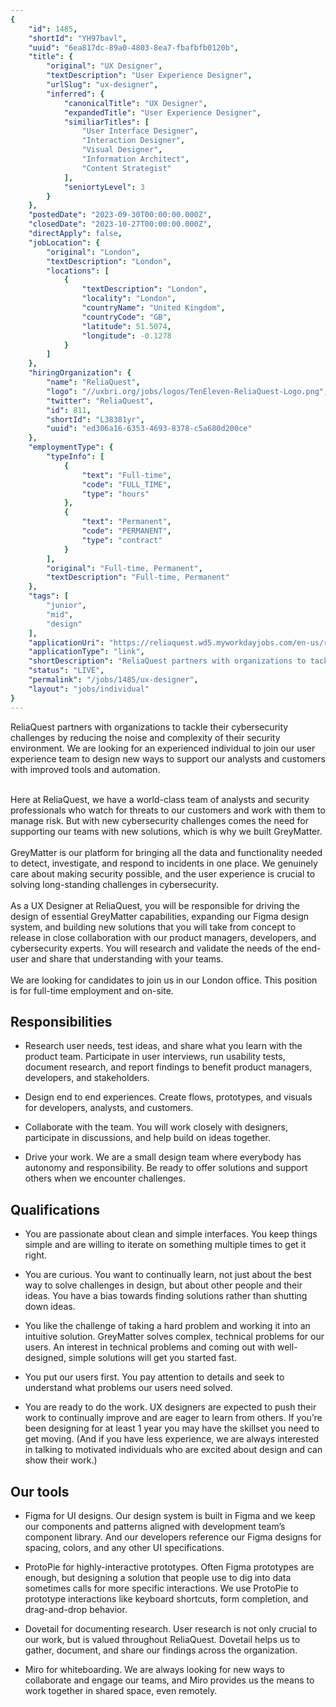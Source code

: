 ```yaml
---
{
	"id": 1485,
	"shortId": "YH97bavl",
	"uuid": "6ea817dc-89a0-4803-8ea7-fbafbfb0120b",
	"title": {
		"original": "UX Designer",
		"textDescription": "User Experience Designer",
		"urlSlug": "ux-designer",
		"inferred": {
			"canonicalTitle": "UX Designer",
			"expandedTitle": "User Experience Designer",
			"similiarTitles": [
				"User Interface Designer",
				"Interaction Designer",
				"Visual Designer",
				"Information Architect",
				"Content Strategist"
			],
			"seniortyLevel": 3
		}
	},
	"postedDate": "2023-09-30T00:00:00.000Z",
	"closedDate": "2023-10-27T00:00:00.000Z",
	"directApply": false,
	"jobLocation": {
		"original": "London",
		"textDescription": "London",
		"locations": [
			{
				"textDescription": "London",
				"locality": "London",
				"countryName": "United Kingdom",
				"countryCode": "GB",
				"latitude": 51.5074,
				"longitude": -0.1278
			}
		]
	},
	"hiringOrganization": {
		"name": "ReliaQuest",
		"logo": "//uxbri.org/jobs/logos/TenEleven-ReliaQuest-Logo.png",
		"twitter": "ReliaQuest",
		"id": 811,
		"shortId": "L38381yr",
		"uuid": "ed306a16-6353-4693-8378-c5a680d200ce"
	},
	"employmentType": {
		"typeInfo": [
			{
				"text": "Full-time",
				"code": "FULL_TIME",
				"type": "hours"
			},
			{
				"text": "Permanent",
				"code": "PERMANENT",
				"type": "contract"
			}
		],
		"original": "Full-time, Permanent",
		"textDescription": "Full-time, Permanent"
	},
	"tags": [
		"junior",
		"mid",
		"design"
	],
	"applicationUri": "https://reliaquest.wd5.myworkdayjobs.com/en-us/reliaquest_careers/job/london-office/ux-ui-designer_r12530/apply",
	"applicationType": "link",
	"shortDescription": "ReliaQuest partners with organizations to tackle their cybersecurity challenges by reducing the noise and complexity of their security environment. We are looking for an experienced individual to",
	"status": "LIVE",
	"permalink": "/jobs/1485/ux-designer",
	"layout": "jobs/individual"
}
---
```

<p>ReliaQuest partners with organizations to tackle their cybersecurity challenges by reducing the noise and complexity of their security environment. We are looking for an experienced individual to join our user experience team to design new ways to support our analysts and customers with improved tools and automation.&nbsp;</p><p><br>Here at ReliaQuest, we have a world-class team of analysts and security professionals who watch for threats to our customers and work with them to manage risk. But with new cybersecurity challenges comes the need for supporting our teams with new solutions, which is why we built GreyMatter.<br><br>GreyMatter is our platform for bringing all the data and functionality needed to detect, investigate, and respond to incidents in one place. We genuinely care about making security possible, and the user experience is crucial to solving long-standing challenges in cybersecurity.<br><br>As a UX Designer at ReliaQuest, you will be responsible for driving the design of essential GreyMatter capabilities, expanding our Figma design system, and building new solutions that you will take from concept to release in close collaboration with our product managers, developers, and cybersecurity experts. You will research and validate the needs of the end-user and share that understanding with your teams.<br><br>We are looking for candidates to join us in our London office. This position is for full-time employment and on-site.</p><h2>Responsibilities</h2><ul><li><p>Research user needs, test ideas, and share what you learn with the product team. Participate in user interviews, run usability tests, document research, and report findings to benefit product managers, developers, and stakeholders.</p></li><li><p>Design end to end experiences. Create flows, prototypes, and visuals for developers, analysts, and customers.</p></li><li><p>Collaborate with the team. You will work closely with designers, participate in discussions, and help build on ideas together.</p></li><li><p>Drive your work. We are a small design team where everybody has autonomy and responsibility. Be ready to offer solutions and support others when we encounter challenges.</p></li></ul><h2>Qualifications</h2><ul><li><p>You are passionate about clean and simple interfaces. You keep things simple and are willing to iterate on something multiple times to get it right.</p></li><li><p>You are curious. You want to continually learn, not just about the best way to solve challenges in design, but about other people and their ideas. You have a bias towards finding solutions rather than shutting down ideas.</p></li><li><p>You like the challenge of taking a hard problem and working it into an intuitive solution. GreyMatter solves complex, technical problems for our users. An interest in technical problems and coming out with well-designed, simple solutions will get you started fast.</p></li><li><p>You put our users first. You pay attention to details and seek to understand what problems our users need solved.</p></li><li><p>You are ready to do the work. UX designers are expected to push their work to continually improve and are eager to learn from others. If you’re been designing for at least 1 year you may have the skillset you need to get moving. (And if you have less experience, we are always interested in talking to motivated individuals who are excited about design and can show their work.)</p></li></ul><h2>Our tools</h2><ul><li><p>Figma for UI designs. Our design system is built in Figma and we keep our components and patterns aligned with development team’s component library. And our developers reference our Figma designs for spacing, colors, and any other UI specifications.</p></li><li><p>ProtoPie for highly-interactive prototypes. Often Figma prototypes are enough, but designing a solution that people use to dig into data sometimes calls for more specific interactions. We use ProtoPie to prototype interactions like keyboard shortcuts, form completion, and drag-and-drop behavior.</p></li><li><p>Dovetail for documenting research.&nbsp;User research is not only crucial to our work, but is valued throughout ReliaQuest. Dovetail helps us to gather, document, and share our findings across the organization.</p></li><li><p>Miro for whiteboarding. We are always looking for new ways to collaborate and engage our teams, and Miro provides us the means to work together in shared space, even remotely.&nbsp;</p></li></ul>
